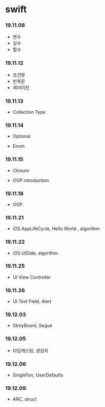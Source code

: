 # swift

### 19.11.08

- 변수
- 상수 
- 함수


### 19.11.12

- 조건문
- 반복문
- 제어이전

### 19.11.13

- Collection Type


### 19.11.14

- Optional

- Enum

### 19.11.15

- Closure

- OOP introduction 

### 19.11.18

- OOP

### 19.11.21

- iOS AppLifeCycle, Hello World , algorithm

### 19.11.22

- iOS UIGide, algorithm 

### 19.11.25

- UI View Controller

### 19.11.26

- UI Text Field, Alert

### 19.12.03

- StroyBoard, Segue

### 19.12.05

- 타입캐스팅, 생성자

### 19.12.06

- SingleTon, UserDefaults

### 19.12.09

- ARC, struct
